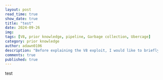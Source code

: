 ```yaml
---
layout: post
read_time: true
show_date: true
title: "test"
date: 2024-09-26
img: 
tags: [V8, prior knowledge, pipeline, Garbage collection, Ubercage]
category: prior knowledge
author: adawn0106
description: "Before explaining the V8 exploit, I would like to briefly introduce some prior knowledge you need to understand, including V8, Pipeline, Garbage Collection, and Ubercage."
comments: true
published: true
---
```




test
